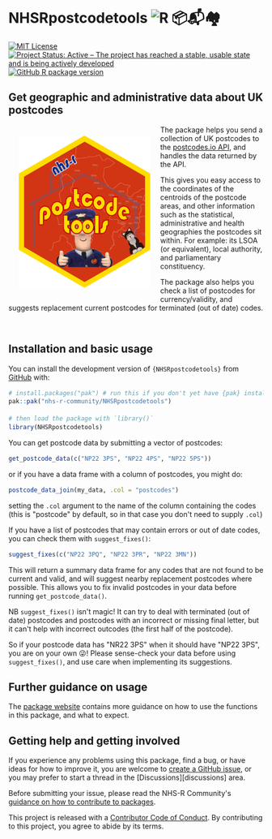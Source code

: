 
# NHSRpostcodetools ![R](https://www.r-project.org/favicon-32x32.png) 📦📬🏘️

<!-- badges: start -->

[![MIT License][licence_badge]](LICENCE.md)
[![Project Status: Active – The project has reached a stable, usable state and
is being actively developed][repostatus_svg]][repostatus_info]
[![GitHub R package version][gh_ver]](DESCRIPTION)

[licence_badge]: https://img.shields.io/badge/licence-MIT-blue
[repostatus_info]: https://www.repostatus.org/#active
[repostatus_svg]: https://www.repostatus.org/badges/latest/active.svg
[gh_ver]: https://img.shields.io/github/r-package/v/nhs-r-community/NHSRpostcodetools
<!-- badges: end -->

## Get geographic and administrative data about UK postcodes

<div>
<img
    src="inst/nhsrpt_hex_badgev2.png"
    height="300px" width="260px" hspace=20 vspace=20 align="left"
    alt="The NHSRPostcodeTools package hexagonal logo - the phrases 'NHS-R' and
      'postcode tools' in yellow superimposed on a Royal Mail-type red
      background, with a picture of Postman Pat and his black and white cat
      also added into the image. The background features a faint line map of
      the boundaries of the Falkirk (FK) postcode area and its neighbours."
/>

The package helps you send a collection of UK postcodes to the
[postcodes.io API][api], and handles the data returned by the API.

This gives you easy access to the coordinates of the centroids of the postcode
areas, and other information such as the statistical, administrative and health
geographies the postcodes sit within.
For example: its LSOA (or equivalent), local authority, and parliamentary
constituency.

The package also helps you check a list of postcodes for currency/validity,
and suggests replacement current postcodes for terminated (out of date) codes.

<br clear="all" />
</div>

[api]: https://postcodes.io/

## Installation and basic usage

You can install the development version of `{NHSRpostcodetools}` from
[GitHub][repo] with:

```r
# install.packages("pak") # run this if you don't yet have {pak} installed
pak::pak("nhs-r-community/NHSRpostcodetools")

# then load the package with `library()`
library(NHSRpostcodetools)
```

You can get postcode data by submitting a vector of postcodes:

```r
get_postcode_data(c("NP22 3PS", "NP22 4PS", "NP22 5PS"))
```
or if you have a data frame with a column of postcodes, you might do:

```r
postcode_data_join(my_data, .col = "postcodes")
```

setting the `.col` argument to the name of the column containing the codes
(this is "postcode" by default, so in that case you don't need to supply `.col`)

If you have a list of postcodes that may contain errors or out of date codes,
you can check them with `suggest_fixes()`:

```r
suggest_fixes(c("NP22 3PQ", "NP22 3PR", "NP22 3MN"))
```

This will return a summary data frame for any codes that are not found to be
current and valid, and will suggest nearby replacement postcodes where possible.
This allows you to fix invalid postcodes in your data before running
`get_postcode_data()`.

NB `suggest_fixes()` isn't magic! It can try to deal with terminated (out of
date) postcodes and postcodes with an incorrect or missing final letter, but it
can't help with incorrect outcodes (the first half of the postcode).

So if your postcode data has "NR22 3PS" when it should have "NP22 3PS", you are
on your own 😜! Please sense-check your data before using `suggest_fixes()`,
and use care when implementing its suggestions.


## Further guidance on usage

The [package website][intro] contains more guidance on how to use the functions
in this package, and what to expect.


## Getting help and getting involved

If you experience any problems using this package, find a bug, or have ideas
for how to improve it, you are welcome to [create a GitHub issue][issues], or
you may prefer to start a thread in the [Discussions][discussions] area.

Before submitting your issue, please read the NHS-R Community's
[guidance on how to contribute to packages][tools].

This project is released with a [Contributor Code of Conduct][coc].
By contributing to this project, you agree to abide by its terms.

[repo]: https://github.com/nhs-r-community/NHSRpostcodetools/
[intro]: https://nhs-r-community.github.io/NHSRpostcodetools/
[issues]: https://github.com/nhs-r-community/NHSRpostcodetools/issues
[tools]: https://tools.nhsrcommunity.com/contribution.html
[coc]: CODE_OF_CONDUCT.md
